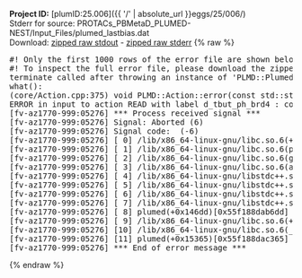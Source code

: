 **Project ID:** [plumID:25.006]({{ '/' | absolute_url }}eggs/25/006/)  
Stderr for source:  PROTACs_PBMetaD_PLUMED-NEST/Input_Files/plumed_lastbias.dat   
Download: [zipped raw stdout](plumed_lastbias.dat.plumed.stdout.txt.zip) - [zipped raw stderr](plumed_lastbias.dat.plumed.stderr.txt.zip) 
{% raw %}
<pre>
#! Only the first 1000 rows of the error file are shown below
#! To inspect the full error file, please download the zipped raw stderr file above
terminate called after throwing an instance of 'PLMD::Plumed::ExceptionError'
what():
(core/Action.cpp:375) void PLMD::Action::error(const std::string&) const
ERROR in input to action READ with label d_tbut_ph_brd4 : could not find file named ../colvar_distances.data
[fv-az1770-999:05276] *** Process received signal ***
[fv-az1770-999:05276] Signal: Aborted (6)
[fv-az1770-999:05276] Signal code:  (-6)
[fv-az1770-999:05276] [ 0] /lib/x86_64-linux-gnu/libc.so.6(+0x45330)[0x7f85e1a45330]
[fv-az1770-999:05276] [ 1] /lib/x86_64-linux-gnu/libc.so.6(pthread_kill+0x11c)[0x7f85e1a9eb2c]
[fv-az1770-999:05276] [ 2] /lib/x86_64-linux-gnu/libc.so.6(gsignal+0x1e)[0x7f85e1a4527e]
[fv-az1770-999:05276] [ 3] /lib/x86_64-linux-gnu/libc.so.6(abort+0xdf)[0x7f85e1a288ff]
[fv-az1770-999:05276] [ 4] /lib/x86_64-linux-gnu/libstdc++.so.6(+0xa5ff5)[0x7f85e1ea5ff5]
[fv-az1770-999:05276] [ 5] /lib/x86_64-linux-gnu/libstdc++.so.6(+0xbb0da)[0x7f85e1ebb0da]
[fv-az1770-999:05276] [ 6] /lib/x86_64-linux-gnu/libstdc++.so.6(_ZSt10unexpectedv+0x0)[0x7f85e1ea5a55]
[fv-az1770-999:05276] [ 7] /lib/x86_64-linux-gnu/libstdc++.so.6(+0xa5a6f)[0x7f85e1ea5a6f]
[fv-az1770-999:05276] [ 8] plumed(+0x146dd)[0x55f188dab6dd]
[fv-az1770-999:05276] [ 9] /lib/x86_64-linux-gnu/libc.so.6(+0x2a1ca)[0x7f85e1a2a1ca]
[fv-az1770-999:05276] [10] /lib/x86_64-linux-gnu/libc.so.6(__libc_start_main+0x8b)[0x7f85e1a2a28b]
[fv-az1770-999:05276] [11] plumed(+0x15365)[0x55f188dac365]
[fv-az1770-999:05276] *** End of error message ***
</pre>
{% endraw %}
